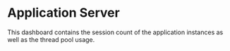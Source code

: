 # Application Server

This dashboard contains the session count of the application instances as well as the thread pool usage.

